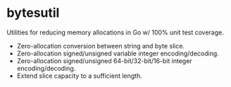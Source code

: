 # bytesutil

Utilities for reducing memory allocations in Go w/ 100% unit test coverage.

- Zero-allocation conversion between string and byte slice.
- Zero-allocation signed/unsigned variable integer encoding/decoding.
- Zero-allocation signed/unsigned 64-bit/32-bit/16-bit integer encoding/decoding.
- Extend slice capacity to a sufficient length.
